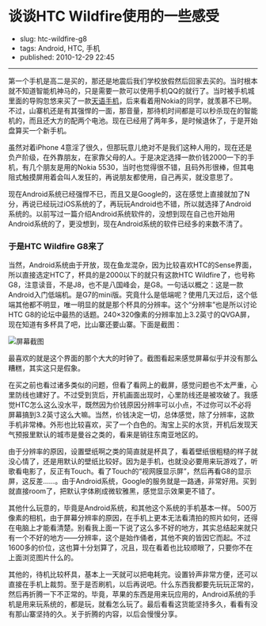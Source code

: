 # 谈谈HTC Wildfire使用的一些感受

- slug: htc-wildfire-g8
- tags: Android, HTC, 手机
- published: 2010-12-29 22:45

----------

第一个手机是高二是买的，那还是地震后我们学校放假然后回家去买的。当时根本就不知道智能机神马的，只是需要一款可以使用手机QQ的就行了。当时被手机城里面的导购忽悠来买了一款[天语手机](/ktouch-a696-mobile)，后来看着用Nokia的同学，就羡慕不已啊。不过，山寨机还是有其强悍的一面，那音量，那待机时间都是可以秒杀现在的智能机的，而且还大方的配两个电池。现在已经用了两年多，是时候退休了，于是开始盘算买一个新手机。

虽然对着iPhone 4意淫了很久，但那玩意儿绝对不是我们这种人用的，现在还是负产阶级，在外靠朋友，在家靠父母的人。于是决定选择一款价钱2000一下的手机，有几个朋友是用的Nokia 5530，当时也觉得很不错，且码外形很棒，但其电阻式触摸屏用着会叫人发狂的，再说朋友都使用，自己再买，就没意思了。

现在Android系统已经强悍不已，而且又是Google的，这在感觉上直接就加了N分，再说已经玩过iOS系统的了，再玩玩Android也不错，所以就选择了Android系统的。以前写过一篇介绍Android系统软件的，没想到现在自己也开始用Android系统的了，更没想到，现在Android系统的软件已经多的来数不清了。

### 于是HTC Wildfire G8来了

当然，Android系统由于开放，现在鱼龙混杂，因为比较喜欢HTC的Sense界面，所以直接选定HTC了，杯具的是2000以下的就只有这款HTC Wildfire了，也号称G8，注意读音，不是J8，也不是八国峰会，是G8。一句话以概之：这是一款Android入门低端机。是G7的mini版。究竟什么是低端呢？使用几天过后，这个低端其他都不明显，唯一明显的就是那个杯具的分辨率。这个“分辨率”也是所以讨论HTC G8的论坛中最热的话题。240×320像素的分辨率加上3.2英寸的QVGA屏，现在知道有多杯具了吧，比山寨还要山寨。下面是截图：

![屏幕截图](//dn-serho.qbox.me/blog/2010122901.jpg)

最喜欢的就是这个界面的那个大大的时钟了。截图看起来感觉屏幕似乎并没有那么糟糕，其实这只是假象。

在买之前也看过诸多类似的问题，但看了看网上的截屏，感觉问题也不太严重，心里防线也建好了。不过受到货后，开机画面出现时，心里防线还是被攻破了。我感觉HTC怎么这么没水平，既然因为价钱原因分辨率可以小点，不过你可以不必将屏幕搞到3.2英寸这么大嘛。当然，价钱决定一切，总体感觉，除了分辨率，这款手机非常棒。外形也比较喜欢，买了一个白色的。淘宝上买的水货，开机后发现天气预报里默认的城市是曼谷之类的，看来是销往东南亚地区的。

由于分辨率的原因，设置壁纸啊之类的简直就是杯具了，看着壁纸很粗糙的样子就没心情了，还是用默认的壁纸比较好。因为是手机，也就没必要用来玩游戏了，听歌看电影了，反正有Touch。看了Touch的“视网膜显示屏”，然后再看G8的显示屏，这反差……。由于Android系统，Google的服务就是一路通，非常好用。买到就直接room了，把默认字体刷成微软雅黑，感觉显示效果更不错了。

其他什么玩意的，毕竟是Android系统，和其他这个系统的手机基本一样。 500万像素的相机，由于屏幕分辨率的原因，在手机上更本无法看清拍的照片如何，还得在电脑上才能看清楚。别看我上面一下说了这么多不好的地方，其实总结起来就只有一个不好的地方——分辨率，这个是始作俑者，其他不爽的皆因它而起。不过1600多的价位，这也算十分划算了，况且，现在看着也比较顺眼了，只要你不在上面浏览图片什么的。

其他的，待机比较杯具，基本上一天就可以把电耗完。设置铃声非常方便，还可以直接在手机上裁剪。至于是否刷机，以后再说吧。什么东西我都要先玩玩正常的，然后再折腾一下不正常的。毕竟，苹果的东西是用来玩应用的，Android系统的手机是用来玩系统的，都是玩，就看怎么玩了。最后看看这货能坚持多久，看看有没有那山寨坚持的久。关于折腾的内容，以后会慢慢分享。